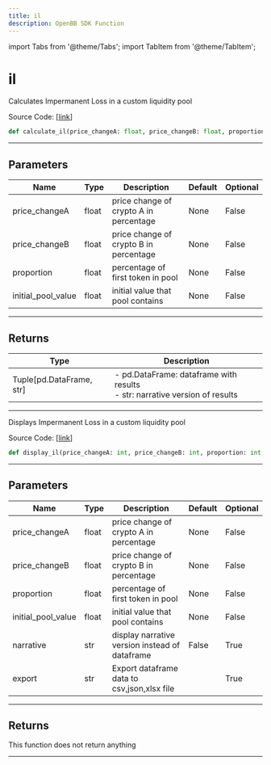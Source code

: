 ```yaml
---
title: il
description: OpenBB SDK Function
---
```


import Tabs from '@theme/Tabs';
import TabItem from '@theme/TabItem';

# il

<Tabs>
<TabItem value="model" label="Model" default>

Calculates Impermanent Loss in a custom liquidity pool

Source Code: [[link](https://github.com/OpenBB-finance/OpenBBTerminal/tree/main/openbb_terminal/cryptocurrency/tools/tools_model.py#L57)]

```python
def calculate_il(price_changeA: float, price_changeB: float, proportion: float, initial_pool_value: float) -> Tuple[pd.DataFrame, str]
```

---

## Parameters

| Name | Type | Description | Default | Optional |
| ---- | ---- | ----------- | ------- | -------- |
| price_changeA | float | price change of crypto A in percentage | None | False |
| price_changeB | float | price change of crypto B in percentage | None | False |
| proportion | float | percentage of first token in pool | None | False |
| initial_pool_value | float | initial value that pool contains | None | False |


---

## Returns

| Type | Description |
| ---- | ----------- |
| Tuple[pd.DataFrame, str] | - pd.DataFrame: dataframe with results<br/>- str: narrative version of results |
---



</TabItem>
<TabItem value="view" label="View">

Displays Impermanent Loss in a custom liquidity pool

Source Code: [[link](https://github.com/OpenBB-finance/OpenBBTerminal/tree/main/openbb_terminal/cryptocurrency/tools/tools_view.py#L56)]

```python
def display_il(price_changeA: int, price_changeB: int, proportion: int, initial_pool_value: int, narrative: bool = False, export: str = "") -> None
```

---

## Parameters

| Name | Type | Description | Default | Optional |
| ---- | ---- | ----------- | ------- | -------- |
| price_changeA | float | price change of crypto A in percentage | None | False |
| price_changeB | float | price change of crypto B in percentage | None | False |
| proportion | float | percentage of first token in pool | None | False |
| initial_pool_value | float | initial value that pool contains | None | False |
| narrative | str | display narrative version instead of dataframe | False | True |
| export | str | Export dataframe data to csv,json,xlsx file |  | True |


---

## Returns

This function does not return anything

---



</TabItem>
</Tabs>